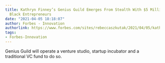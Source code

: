 ```yaml
---
title: Kathryn Finney’s Genius Guild Emerges From Stealth With $5 Million To Support
  Black Entrepreneurs
date: "2021-04-05 18:18:07"
author: Forbes - Innovation
authorlink: https://www.forbes.com/sites/rebeccaszkutak/2021/04/05/kathryn-finneys-genius-guild-emerges-from-stealth-with-5-million-to-support-black-entrepreneurs/
tags:
- Forbes-Innovation
---
```

Genius Guild will operate a venture studio, startup incubator and a traditional VC fund to do so.